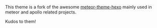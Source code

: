 This theme is a fork of the awesome [meteor-theme-hexo](https://github.com/meteor/meteor-theme-hexo) mainly used in meteor and apollo related projects.

Kudos to them!
